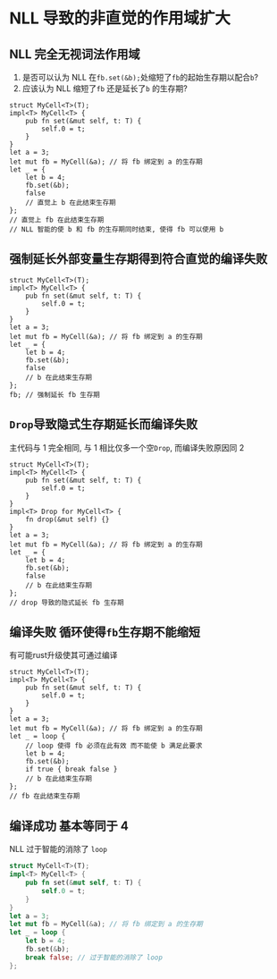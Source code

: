 # NLL 导致的非直觉的作用域扩大

## NLL 完全无视词法作用域    
1. 是否可以认为 NLL 在`fb.set(&b);`处缩短了`fb`的起始生存期以配合`b`?    
2. 应该认为 NLL 缩短了`fb` 还是延长了`b` 的生存期?   
```rust,name=dsfd
struct MyCell<T>(T);
impl<T> MyCell<T> {
    pub fn set(&mut self, t: T) {
        self.0 = t;
    }
}
let a = 3;
let mut fb = MyCell(&a); // 将 fb 绑定到 a 的生存期
let _ = {
    let b = 4;
    fb.set(&b);
    false
    // 直觉上 b 在此结束生存期
};
// 直觉上 fb 在此结束生存期
// NLL 智能的使 b 和 fb 的生存期同时结束, 使得 fb 可以使用 b
```

## 强制延长外部变量生存期得到符合直觉的编译失败
```rust,compile_fail
struct MyCell<T>(T);
impl<T> MyCell<T> {
    pub fn set(&mut self, t: T) {
        self.0 = t;
    }
}
let a = 3;
let mut fb = MyCell(&a); // 将 fb 绑定到 a 的生存期
let _ = {
    let b = 4;
    fb.set(&b);
    false
    // b 在此结束生存期
};
fb; // 强制延长 fb 生存期
```

## `Drop`导致隐式生存期延长而编译失败 
主代码与 1 完全相同, 与 1 相比仅多一个空`Drop`, 而编译失败原因同 2
```rust,compile_fail
struct MyCell<T>(T);
impl<T> MyCell<T> {
    pub fn set(&mut self, t: T) {
        self.0 = t;
    }
}
impl<T> Drop for MyCell<T> {
    fn drop(&mut self) {}
}
let a = 3;
let mut fb = MyCell(&a); // 将 fb 绑定到 a 的生存期
let _ = {
    let b = 4;
    fb.set(&b);
    false
    // b 在此结束生存期
};
// drop 导致的隐式延长 fb 生存期
```

## 编译失败 循环使得`fb`生存期不能缩短
有可能rust升级使其可通过编译
```rust,compile_fail
struct MyCell<T>(T);
impl<T> MyCell<T> {
    pub fn set(&mut self, t: T) {
        self.0 = t;
    }
}
let a = 3;
let mut fb = MyCell(&a); // 将 fb 绑定到 a 的生存期
let _ = loop {
    // loop 使得 fb 必须在此有效 而不能使 b 满足此要求
    let b = 4;
    fb.set(&b);
    if true { break false }
    // b 在此结束生存期
};
// fb 在此结束生存期
```

## 编译成功 基本等同于 4
NLL 过于智能的消除了 `loop`
```rust
struct MyCell<T>(T);
impl<T> MyCell<T> {
    pub fn set(&mut self, t: T) {
        self.0 = t;
    }
}
let a = 3;
let mut fb = MyCell(&a); // 将 fb 绑定到 a 的生存期
let _ = loop {
    let b = 4;
    fb.set(&b);
    break false; // 过于智能的消除了 loop
};
```
